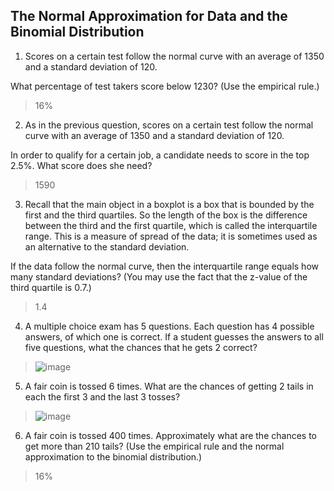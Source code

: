 ## The Normal Approximation for Data and the Binomial Distribution
1. Scores on a certain test follow the normal curve with an average of 1350 and a standard deviation of 120.

What percentage of test takers score below 1230?  (Use the empirical rule.)
> 16%
2. As in the previous question, scores on a certain test follow the normal curve with an average of 1350 and a standard deviation of 120.

In order to qualify for a certain job, a candidate needs to score in the top 2.5%. What score does she need?
> 1590
3. Recall that the main object in a boxplot is a box that is bounded by the first and the third quartiles. So the length of the box is the difference between the third and the first quartile, which is called the interquartile range. This is a measure of spread of the data; it is sometimes used as an alternative to the standard deviation.  

If the data follow the normal curve, then the interquartile range equals how many standard deviations? (You may use the fact that the z-value of the third quartile is 0.7.)
> 1.4
4. A multiple choice exam has 5 questions. Each question has 4 possible answers, of which one is correct. If a student guesses the answers to all five questions, what the chances that he gets 2 correct?
> ![image](https://github.com/user-attachments/assets/4b905343-46d4-446f-8f47-223ec2b67ea5)
5. A fair coin is tossed 6 times. What are the chances of getting 2 tails in each the first 3 and the last 3 tosses?
> ![image](https://github.com/user-attachments/assets/1c6a026f-4158-4130-98b9-1fa144c7a5f6)
6. A fair coin is tossed 400 times. Approximately what are the chances to get more than 210 tails?  (Use the empirical rule and the normal approximation to the binomial distribution.)
> 16%
